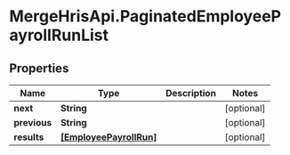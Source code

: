 # MergeHrisApi.PaginatedEmployeePayrollRunList

## Properties

Name | Type | Description | Notes
------------ | ------------- | ------------- | -------------
**next** | **String** |  | [optional] 
**previous** | **String** |  | [optional] 
**results** | [**[EmployeePayrollRun]**](EmployeePayrollRun.md) |  | [optional] 


